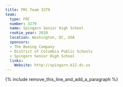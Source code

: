 ```yaml
---
title: FRC Team 3279
team:
  type: FRC
  number: 3279
  name: Spingarn Senior High School
  rookie_year: 2010
  location: Washington, DC, USA
  sponsors:
  - The Boeing Company
  - District of Columbia Public Schools
  - Spingarn Senior High School
  links:
    Website: http://spingarn.k12.dc.us
---
```


{% include remove_this_line_and_add_a_paragraph %}